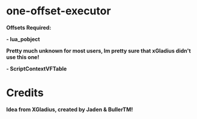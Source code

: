 # one-offset-executor
**Offsets Required:**

  **- lua_pobject**
  
   **Pretty much unknown for most users, Im pretty sure that xGladius didn't use this one!**
    
  **- ScriptContextVFTable**
  
# Credits

**Idea from XGladius, created by Jaden & BullerTM!**
